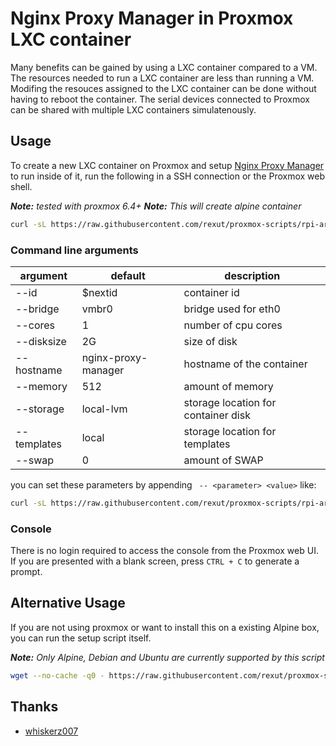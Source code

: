 # Nginx Proxy Manager in Proxmox LXC container

Many benefits can be gained by using a LXC container compared to a VM. The resources needed to run a LXC container are less than running a VM. Modifing the resouces assigned to the LXC container can be done without having to reboot the container. The serial devices connected to Proxmox can be shared with multiple LXC containers simulatenously.

## Usage

To create a new LXC container on Proxmox and setup [Nginx Proxy Manager](https://nginxproxymanager.com/) to run inside of it, run the following in a SSH connection or the Proxmox web shell.

***Note:*** _tested with proxmox 6.4+_
***Note:*** _This will create alpine container_

```bash
curl -sL https://raw.githubusercontent.com/rexut/proxmox-scripts/rpi-arm64-hotfixes/lxc/nginx-proxy-manager/create.sh | bash -s
```

### Command line arguments
| argument           | default              | description                                            |
|--------------------|----------------------|--------------------------------------------------------|
| --id          | $nextid                   | container id                                           |
| --bridge      | vmbr0                     | bridge used for eth0                                   |
| --cores       | 1                         | number of cpu cores                                    |
| --disksize    | 2G                        | size of disk                                           |
| --hostname    | nginx-proxy-manager       | hostname of the container                              |
| --memory      | 512                       | amount of memory                                       |
| --storage     | local-lvm                 | storage location for container disk                    |
| --templates   | local                     | storage location for templates                         |
| --swap        | 0                         | amount of SWAP                                         |

you can set these parameters by appending ` -- <parameter> <value>` like:

```bash
curl -sL https://raw.githubusercontent.com/rexut/proxmox-scripts/rpi-arm64-hotfixes/lxc/nginx-proxy-manager/create.sh | bash -s -- --cores 4
```

### Console

There is no login required to access the console from the Proxmox web UI. If you are presented with a blank screen, press `CTRL + C` to generate a prompt.


## Alternative Usage

If you are not using proxmox or want to install this on a existing Alpine box, you can run the setup script itself.

***Note:*** _Only Alpine, Debian and Ubuntu are currently supported by this script_

```bash
wget --no-cache -q0 - https://raw.githubusercontent.com/rexut/proxmox-scripts/rpi-arm64-hotfixes/lxc/nginx-proxy-manager/create.sh | sh
```

## Thanks

- [whiskerz007](https://github.com/whiskerz007?tab=repositories)
